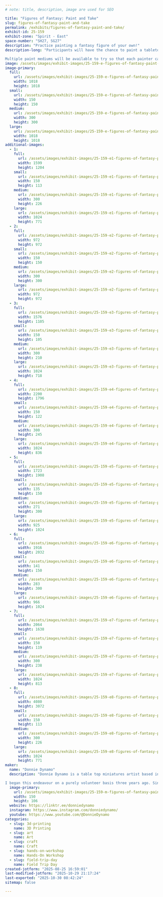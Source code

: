 ```yaml
---
# note: title, description, image are used for SEO

title: "Figures of Fantasy: Paint and Take"
slug: figures-of-fantasy-paint-and-take
permalink: /exhibits/figures-of-fantasy-paint-and-take/
exhibit-id: 25-159
exhibit-zone: "Spirit - East"
space-number: "SH27, SG27"
description: "Practice painting a fantasy figure of your own!"
description-long: "Participants will have the chance to paint a tabletop gaming figure of their own to take home. The figures will be a mix of DLP prints, injection molded plastics, and cast resin. 

Multiple paint mediums will be available to try so that each painter can find what works best for them and get inspired to do some painting of their own back home!"
image: /assets/images/exhibit-images/25-159-e-figures-of-fantasy-paint-and-take-screenshot-2025-08-25-at-16-31-28-instagram-300x300.png
image-primary: 
  full:
    url: /assets/images/exhibit-images/25-159-e-figures-of-fantasy-paint-and-take-screenshot-2025-08-25-at-16-31-28-instagram-full.png
    width: 1018
    height: 1018
  small:
    url: /assets/images/exhibit-images/25-159-e-figures-of-fantasy-paint-and-take-screenshot-2025-08-25-at-16-31-28-instagram-150x150.png
    width: 150
    height: 150
  medium:
    url: /assets/images/exhibit-images/25-159-e-figures-of-fantasy-paint-and-take-screenshot-2025-08-25-at-16-31-28-instagram-300x300.png
    width: 300
    height: 300
  large:
    url: /assets/images/exhibit-images/25-159-e-figures-of-fantasy-paint-and-take-screenshot-2025-08-25-at-16-31-28-instagram-1018x1018.png
    width: 1018
    height: 1018
additional-images: 
  - 1:
    full:
      url: /assets/images/exhibit-images/25-159-e1-figures-of-fantasy-paint-and-take-pe-2-full.jpg
      width: 1599
      height: 1204
    small:
      url: /assets/images/exhibit-images/25-159-e1-figures-of-fantasy-paint-and-take-pe-2-150x113.jpg
      width: 150
      height: 113
    medium:
      url: /assets/images/exhibit-images/25-159-e1-figures-of-fantasy-paint-and-take-pe-2-300x226.jpg
      width: 300
      height: 226
    large:
      url: /assets/images/exhibit-images/25-159-e1-figures-of-fantasy-paint-and-take-pe-2-1024x771.jpg
      width: 1024
      height: 771
  - 2:
    full:
      url: /assets/images/exhibit-images/25-159-e2-figures-of-fantasy-paint-and-take-pe-3-full.png
      width: 972
      height: 972
    small:
      url: /assets/images/exhibit-images/25-159-e2-figures-of-fantasy-paint-and-take-pe-3-150x150.png
      width: 150
      height: 150
    medium:
      url: /assets/images/exhibit-images/25-159-e2-figures-of-fantasy-paint-and-take-pe-3-300x300.png
      width: 300
      height: 300
    large:
      url: /assets/images/exhibit-images/25-159-e2-figures-of-fantasy-paint-and-take-pe-3-972x972.png
      width: 972
      height: 972
  - 3:
    full:
      url: /assets/images/exhibit-images/25-159-e3-figures-of-fantasy-paint-and-take-10mmhumans-full.png
      width: 1576
      height: 1105
    small:
      url: /assets/images/exhibit-images/25-159-e3-figures-of-fantasy-paint-and-take-10mmhumans-150x105.png
      width: 150
      height: 105
    medium:
      url: /assets/images/exhibit-images/25-159-e3-figures-of-fantasy-paint-and-take-10mmhumans-300x210.png
      width: 300
      height: 210
    large:
      url: /assets/images/exhibit-images/25-159-e3-figures-of-fantasy-paint-and-take-10mmhumans-1024x718.png
      width: 1024
      height: 718
  - 4:
    full:
      url: /assets/images/exhibit-images/25-159-e4-figures-of-fantasy-paint-and-take-kp-full.png
      width: 2200
      height: 1796
    small:
      url: /assets/images/exhibit-images/25-159-e4-figures-of-fantasy-paint-and-take-kp-150x122.png
      width: 150
      height: 122
    medium:
      url: /assets/images/exhibit-images/25-159-e4-figures-of-fantasy-paint-and-take-kp-300x245.png
      width: 300
      height: 245
    large:
      url: /assets/images/exhibit-images/25-159-e4-figures-of-fantasy-paint-and-take-kp-1024x836.png
      width: 1024
      height: 836
  - 5:
    full:
      url: /assets/images/exhibit-images/25-159-e5-figures-of-fantasy-paint-and-take-gchewer-full.png
      width: 1723
      height: 1908
    small:
      url: /assets/images/exhibit-images/25-159-e5-figures-of-fantasy-paint-and-take-gchewer-135x150.png
      width: 135
      height: 150
    medium:
      url: /assets/images/exhibit-images/25-159-e5-figures-of-fantasy-paint-and-take-gchewer-271x300.png
      width: 271
      height: 300
    large:
      url: /assets/images/exhibit-images/25-159-e5-figures-of-fantasy-paint-and-take-gchewer-925x1024.png
      width: 925
      height: 1024
  - 6:
    full:
      url: /assets/images/exhibit-images/25-159-e6-figures-of-fantasy-paint-and-take-notgash-full.png
      width: 1916
      height: 2032
    small:
      url: /assets/images/exhibit-images/25-159-e6-figures-of-fantasy-paint-and-take-notgash-141x150.png
      width: 141
      height: 150
    medium:
      url: /assets/images/exhibit-images/25-159-e6-figures-of-fantasy-paint-and-take-notgash-283x300.png
      width: 283
      height: 300
    large:
      url: /assets/images/exhibit-images/25-159-e6-figures-of-fantasy-paint-and-take-notgash-966x1024.png
      width: 966
      height: 1024
  - 7:
    full:
      url: /assets/images/exhibit-images/25-159-e7-figures-of-fantasy-paint-and-take-ruinterrain-full.png
      width: 2064
      height: 1638
    small:
      url: /assets/images/exhibit-images/25-159-e7-figures-of-fantasy-paint-and-take-ruinterrain-150x119.png
      width: 150
      height: 119
    medium:
      url: /assets/images/exhibit-images/25-159-e7-figures-of-fantasy-paint-and-take-ruinterrain-300x238.png
      width: 300
      height: 238
    large:
      url: /assets/images/exhibit-images/25-159-e7-figures-of-fantasy-paint-and-take-ruinterrain-1024x813.png
      width: 1024
      height: 813
  - 8:
    full:
      url: /assets/images/exhibit-images/25-159-e8-figures-of-fantasy-paint-and-take-pe-1-7918-full.jpg
      width: 4080
      height: 3072
    small:
      url: /assets/images/exhibit-images/25-159-e8-figures-of-fantasy-paint-and-take-pe-1-7918-150x113.jpg
      width: 150
      height: 113
    medium:
      url: /assets/images/exhibit-images/25-159-e8-figures-of-fantasy-paint-and-take-pe-1-7918-300x226.jpg
      width: 300
      height: 226
    large:
      url: /assets/images/exhibit-images/25-159-e8-figures-of-fantasy-paint-and-take-pe-1-7918-1024x771.jpg
      width: 1024
      height: 771
maker: 
  name: "Donnie Dynamo"
  description: "Donnie Dynamo is a table top miniatures artist based in the Orlando area. Hosting painting activities all over the state, Donnie focuses on sharing the love of model painting with beginners everywhere. 

I began this endeavour on a purely volunteer basis three years ago. Since then I have hosted dozens of mini painting events in venues of all sizes. I am passionate about the way science and art interact, I express that passion by teaching others the basics of painting."
  image-primary:
    url: /assets/images/exhibit-images/25-159-m-figures-of-fantasy-paint-and-take-logo-donnie-dynamo2-300x212.png
    width: 150
    height: 106
  website: https://linktr.ee/donniedynamo
  instagram: https://www.instagram.com/donniedynamo/
  youtube: https://www.youtube.com/@DonnieDynamo
categories: 
  - slug: 3d-printing
    name: 3D Printing
  - slug: art
    name: Art
  - slug: craft
    name: Craft
  - slug: hands-on-workshop
    name: Hands-On Workshop
  - slug: field-trip-day
    name: Field Trip Day
created-jotform: "2025-08-25 16:59:01"
last-modified-jotform: "2025-10-29 21:17:24"
last-exported: "2025-10-30 08:42:24"
sitemap: false

---
```

